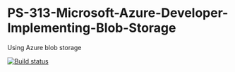 # PS-313-Microsoft-Azure-Developer-Implementing-Blob-Storage
Using Azure blob storage


[![Build status](https://dev.azure.com/samniyazi/Training%20Track/_apis/build/status/PS-313%20(2-on)%20self-hosted-agent)](https://dev.azure.com/samniyazi/Training%20Track/_build/latest?definitionId=42)
